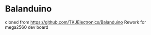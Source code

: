 # Balanduino
cloned from https://github.com/TKJElectronics/Balanduino
Rework for mega2560 dev board

